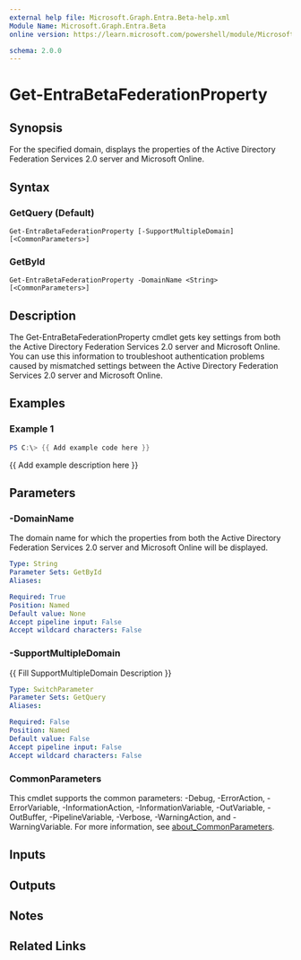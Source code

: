 ```yaml
---
external help file: Microsoft.Graph.Entra.Beta-help.xml
Module Name: Microsoft.Graph.Entra.Beta
online version: https://learn.microsoft.com/powershell/module/Microsoft.Graph.Entra.Beta/Get-EntraBetaFederationProperty

schema: 2.0.0
---
```


# Get-EntraBetaFederationProperty

## Synopsis
For the specified domain, displays the properties of the Active Directory Federation Services 2.0 server and Microsoft Online.

## Syntax

### GetQuery (Default)
```
Get-EntraBetaFederationProperty [-SupportMultipleDomain] [<CommonParameters>]
```

### GetById
```
Get-EntraBetaFederationProperty -DomainName <String> [<CommonParameters>]
```

## Description
The Get-EntraBetaFederationProperty cmdlet gets key settings from both the Active Directory Federation Services 2.0 server and Microsoft Online.
You can use this
information to troubleshoot authentication problems caused by mismatched settings between the Active Directory Federation Services 2.0 server and Microsoft Online.

## Examples

### Example 1
```powershell
PS C:\> {{ Add example code here }}
```

{{ Add example description here }}

## Parameters

### -DomainName
The domain name for which the properties from both the Active Directory Federation Services 2.0 server and Microsoft Online will be displayed.

```yaml
Type: String
Parameter Sets: GetById
Aliases:

Required: True
Position: Named
Default value: None
Accept pipeline input: False
Accept wildcard characters: False
```

### -SupportMultipleDomain
{{ Fill SupportMultipleDomain Description }}

```yaml
Type: SwitchParameter
Parameter Sets: GetQuery
Aliases:

Required: False
Position: Named
Default value: False
Accept pipeline input: False
Accept wildcard characters: False
```

### CommonParameters
This cmdlet supports the common parameters: -Debug, -ErrorAction, -ErrorVariable, -InformationAction, -InformationVariable, -OutVariable, -OutBuffer, -PipelineVariable, -Verbose, -WarningAction, and -WarningVariable. For more information, see [about_CommonParameters](https://go.microsoft.com/fwlink/?LinkID=113216).

## Inputs

## Outputs

## Notes

## Related Links

